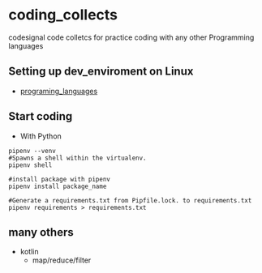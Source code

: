 # coding_collects
codesignal code colletcs for practice coding with any other Programming languages

## Setting up dev_enviroment on Linux

* [programing_languages](https://github.com/hong539/setup_dev_environment/tree/main/programing_languages)

## Start coding

* With Python

```shell
pipenv --venv
#Spawns a shell within the virtualenv.
pipenv shell

#install package with pipenv
pipenv install package_name

#Generate a requirements.txt from Pipfile.lock. to requirements.txt
pipenv requirements > requirements.txt
```

## many others

* kotlin
    * map/reduce/filter
